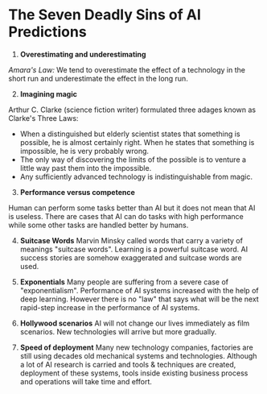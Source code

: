 # The Seven Deadly Sins of AI Predictions

1. **Overestimating and underestimating**

*Amara's Law:* We tend to overestimate the effect of a technology in the short run and 
underestimate the effect in the long run.

2. **Imagining magic**

Arthur C. Clarke (science fiction writer) formulated three adages known as Clarke's Three Laws:

 * When a distinguished but elderly scientist states that something is possible, he is almost 
certainly right. When he states that something is impossible, he is very probably wrong.
 * The only way of discovering the limits of the possible is to venture a little way past them into the impossible.
 * Any sufficiently advanced technology is indistinguishable from magic.

3. **Performance versus competence**

Human can perform some tasks better than AI but it does not mean that AI is useless. 
There are cases that AI can do tasks with high performance while some other tasks are handled better by humans.

4. **Suitcase Words**
Marvin Minsky called words that carry a variety of meanings "suitcase words". Learning is a powerful suitcase word.
AI success stories are somehow exaggerated and suitcase words are used.

5. **Exponentials**
Many people are suffering from a severe case of "exponentialism".
Performance of AI systems increased with the help of deep learning. 
However there is no "law" that says what will be the next rapid-step increase in the performance of AI systems.

6. **Hollywood scenarios**
AI will not change our lives immediately as film scenarios. 
New technologies will arrive but more gradually.

7. **Speed of deployment**
Many new technology companies, factories are still using decades old mechanical systems and technologies.
Although a lot of AI research is carried and tools & techniques are created, deployment of these systems, tools
inside existing business process and operations will take time and effort.
